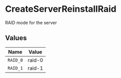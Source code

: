 # CreateServerReinstallRaid

RAID mode for the server


## Values

| Name     | Value    |
| -------- | -------- |
| `RAID_0` | raid-0   |
| `RAID_1` | raid-1   |